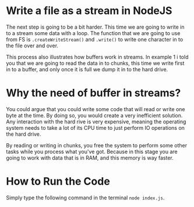 # Write a file as a stream in NodeJS

The next step is going to be a bit harder. This time we are going to write in to a stream some data with a loop. The function that we are going to use from FS is `.createWriteStream()` and `.write()` to write one character in to the file over and over.

This process also illustrates how buffers work in streams. In example 1 i told you that we are going to read the data in to chunks, this time we write first in to a buffer, and only once it is full we dump it in to the hard drive.

# Why the need of buffer in streams?

You could argue that you could write some code that will read or write one byte at the time. By doing so, you would create a very inefficient solution. Any interaction with the hard rive is very expensive, meaning the operating system needs to take a lot of its CPU time to just perform IO operations on the hard drive.

By reading or writing in chunks, you free the system to perform some other tasks while you process what you've got. Because in this stage you are going to work with data that is in RAM, and this memory is way faster.

# How to Run the Code

Simply type the following command in the terminal `node index.js`.